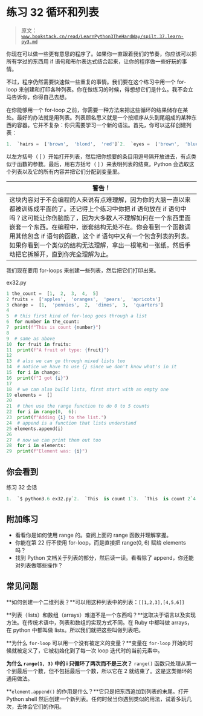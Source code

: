 # 练习 32 循环和列表

> 原文：[`www.bookstack.cn/read/LearnPython3TheHardWay/spilt.37.learn-py3.md`](https://www.bookstack.cn/read/LearnPython3TheHardWay/spilt.37.learn-py3.md)

你现在可以做一些更有意思的程序了。如果你一直跟着我们的节奏，你应该可以把所有学过的东西用 if 语句和布尔表达式结合起来，让你的程序做一些好玩的事情。

不过，程序仍然需要快速做一些重复的事情。我们要在这个练习中用一个 for-loop 来创建和打印各种列表。你在做练习的时候，得想想它们是什么。我不会立马告诉你，你得自己去想。

在你能够用一个 for-loop 之前，你需要一种方法来把这些循环的结果储存在某处。最好的办法就是用列表。列表顾名思义就是一个按顺序从头到尾组成的某种东西的容器。它并不复杂：你只需要学习一个新的语法。首先，你可以这样创建列表：

```py
1.  `hairs =  ['brown',  'blond',  'red']`2.  `eyes =  ['brown',  'blue',  'green'] weights =  [1,  2,  3,  4]`
```

以左方括号（ [ ）开始打开列表，然后把你想要的条目用逗号隔开放进去，有点类似于函数的参数。最后，用右方括号（ ] ）来表明列表的结束。Python 会选取这个列表以及它的所有内容并把它们分配到变量里。

| **警告！** |
| --- |
| 这块内容对于不会编程的人来说有点难理解，因为你的大脑一直以来都被训练成平面的了。还记得上个练习中你把 if 语句放在 if 语句中吗？这可能让你伤脑筋了，因为大多数人不理解如何在一个东西里面嵌套一个东西。在编程中，嵌套结构无处不在。你会看到一个函数调用其他包含 if 语句的函数，这个 if 语句中又有一个包含列表的列表。如果你看到一个类似的结构无法理解，拿出一根笔和一张纸，然后手动把它拆解开，直到你完全理解为止。 |

我们现在要用 for-loops 来创建一些列表，然后把它们打印出来。

ex32.py

```py
1 the_count =  [1,  2,  3,  4,  5]
2 fruits =  ['apples',  'oranges',  'pears',  'apricots']
3 change =  [1,  'pennies',  2,  'dimes',  3,  'quarters']
4
5  # this first kind of for-loop goes through a list
6  for number in the_count:
7  print(f"This is count {number}")
8
9  # same as above
10  for fruit in fruits:
11  print(f"A fruit of type: {fruit}")
12
13  # also we can go through mixed lists too
14  # notice we have to use {} since we don't know what's in it
15  for i in change:
16  print(f"I got {i}")
17
18  # we can also build lists, first start with an empty one
19 elements =  []
20
21  # then use the range function to do 0 to 5 counts
22  for i in range(0,  6):
23  print(f"Adding {i} to the list.")
24  # append is a function that lists understand
25 elements.append(i)
26
27  # now we can print them out too
28  for i in elements:
29  print(f"Element was: {i}")
```

## 你会看到

练习 32 会话

```py
1.  `$ python3.6 ex32.py`2.  `This  is count 1`3.  `This  is count 2`4.  `This  is count 3`5.  `This  is count 4`6.  `This  is count 5`7.  `A fruit of type: apples`8.  `A fruit of type: oranges`9.  `A fruit of type: pears`10.  `A fruit of type: apricots`11.  `I got 1`12.  `I got pennies`13.  `I got 2`14.  `I got dimes`15.  `I got 3`16.  `I got quarters`17.  `Adding  0 to the list.`18.  `Adding  1 to the list.` 19.  `Adding  2 to the list.`20.  `Adding  3 to the list.` 21.  `Adding  4 to the list.`22.  `Adding  5 to the list.` 23.  `Element was:  0`24.  `Element was:  1`25.  `Element was:  2`26.  `Element was:  3`27.  `Element was:  4`28.  `Element was:  5`
```

## 附加练习

*   看看你是如何使用 range 的。查阅上面的 range 函数并理解掌握。
*   你能在第 22 行不使用 for-loop，而是直接把 range(0, 6) 赋给 elements 吗？
*   找到 Python 文档关于列表的部分，然后读一读。看看除了 append，你还能对列表做哪些操作？

## 常见问题

**如何创建一个二维列表？**可以用这种列表中的列表：`[[1,2,3],[4,5,6]]`

**列表（lists）和数组（arrays）难道不是一个东西吗？**这取决于语言以及实现方法。在传统术语中，列表和数组的实现方式不同。在 Ruby 中都叫做 arrays，在 python 中都叫做 lists。所以我们就把这些叫做列表吧。

**为什么 `for-loop` 可以用一个没有被定义的变量？**变量在 `for-loop` 开始的时候就被定义了，它被初始化到了每一次 loop 迭代时的当前元素中。

**为什么 `range(1, 3)` 中的 i 只循环了两次而不是三次？** `range()` 函数只处理从第一个到最后一个数，但不包括最后一个数，所以它在 2 就结束了。这是这类循环的通用做法。

**`element.append()` 的作用是什么？**它只是把东西追加到列表的末尾。打开 Python shell 然后创建一个新列表。任何时候当你遇到类似的用法，试着多玩几次，去体会它们的作用。